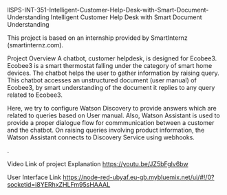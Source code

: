 
llSPS-INT-351-Intelligent-Customer-Help-Desk-with-Smart-Document-Understanding
Intelligent Customer Help Desk with Smart Document Understanding

This project is based on an internship provided by SmartInternz (smartinternz.com).

Project Overview
A chatbot, customer helpdesk, is designed for Ecobee3. Ecobee3 is a smart thermostat falling under the category of smart home devices. The chatbot helps the user to gather information by raising query. This chatbot accesses an unstructured document (user manual) of Ecobee3, by smart understanding of the document it replies to any query related to Ecobee3.

Here, we try to configure Watson Discovery to provide answers which are related to queries based on User manual. Also, Watson Assistant is used to provide a proper dialogue flow for commmunication between a customer and the chatbot. On raising queries involving product information, the Watson Assistant connects to Discovery Service using webhooks.

.

Video Link of project Explanation
https://youtu.be/JZ5bFglv6bw

User Interface Link
https://node-red-ubyaf.eu-gb.mybluemix.net/ui/#!/0?socketid=i8YERhxZHLFm95sHAAAL

